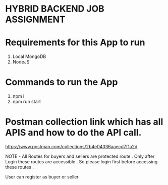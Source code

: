 # HYBRID BACKEND JOB ASSIGNMENT

# Requirements for this App to run

1. Local MongoDB
2. NodeJS


# Commands to run the App

1. npm i
2. npm run start


# Postman collection link which has all APIS and how to do the API call.

https://www.postman.com/collections/2b4e04336aaecd7f1a2d

NOTE - All Routes for buyers and sellers are protected route . Only after Login these routes are accessible . So please login first before accessing these routes .

User can register as buyer or seller
